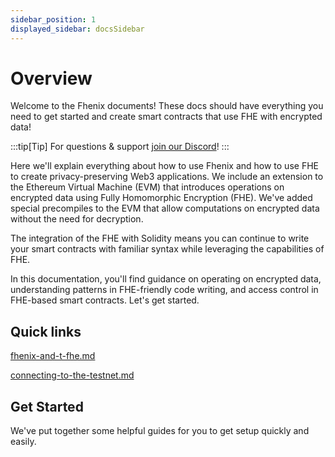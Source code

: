 ```yaml
---
sidebar_position: 1
displayed_sidebar: docsSidebar
---
```


# Overview

Welcome to the Fhenix documents! These docs should have everything you need to get started and create smart contracts that use FHE with encrypted data!&#x20;

:::tip[Tip]
For questions & support [join our Discord](https://discord.com/invite/FuVgxrvJMY)!
:::

Here we'll explain everything about how to use Fhenix and how to use FHE to create privacy-preserving Web3 applications. We include an extension to the Ethereum Virtual Machine (EVM) that introduces operations on encrypted data using Fully Homomorphic Encryption (FHE). We've added special precompiles to the EVM that allow computations on encrypted data without the need for decryption.

The integration of the FHE with Solidity means you can continue to write your smart contracts with familiar syntax while leveraging the capabilities of FHE.

In this documentation, you'll find guidance on operating on encrypted data, understanding patterns in FHE-friendly code writing, and access control in FHE-based smart contracts. Let's get started.

## Quick links

[fhenix-and-t-fhe.md](Fhenix%20Frontier/Fhenix-T-FHE.md)

[connecting-to-the-testnet.md](Fhenix%20Frontier/Connecting-To.md)

## Get Started

We've put together some helpful guides for you to get setup quickly and easily.

[//]: # '{% content-ref url="developer-guides/getting-started.md" %}'
[//]: # "[getting-started.md](developer-guides/getting-started.md)"
[//]: # "{% endcontent-ref %}"
[//]: #
[//]: # '{% content-ref url="developer-guides/fhenix-by-example/" %}'
[//]: # "[fhenix-by-example](developer-guides/fhenix-by-example/)"
[//]: # "{% endcontent-ref %}"
